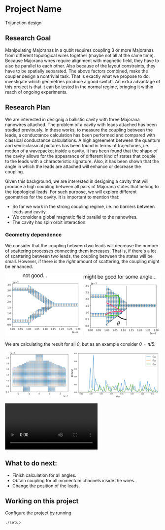 # Project Name
Trijunction design

## Research Goal
Manipulating Majoranas in a qubit requires coupling 3 or more Majoranas from different topological wires together (maybe not all at the same time).
Because Majorana wires require alignment with magnetic field, they have to also be parallel to each other.
Also because of the layout constraints, they have to be spatially separated.
The above factors combined, make the coupler design a nontrivial task.
That is exactly what we propose to do: investigate which geometries produce a good switch.
An extra advantage of this project is that it can be tested in the normal regime, bringing it within reach of ongoing experiments.

## Research Plan

We are interested in designig a ballistic cavity with three Majorana nanowires attached. The problem of a cavity with leads attached has been studied previously.
In these works, to measure the coupling between the leads, a conductance calculation has been performed and compared with classical conductance calculations.
A high agreement between the quantum and semi-classical pictures has been found in terms of trajectories, i.e. motion of a wavepacket inside a cavity.
It has been found that the shape of the cavity allows for the appearance of different kind of states that couple to the leads with a characteristic signature.
Also, it has been shown that the angle in which the leads are attached will enhance or decrease the coupling.

Given this background, we are interested in designing a cavity that will produce a high coupling between all pairs of Majorana states that belong to the topological
leads. For such purpose, we will explore different geometries for the cavity. It is important to mention that:

* So far we work in the strong coupling regime, i.e. no barriers between leads and cavity.
* We consider a global magnetic field parallel to the nanowires.
* The cavity has spin orbit interaction.

### Geometry dependence

We consider that the coupling between two leads will decrease the number of scattering processes connecting them increases. That is, if there's a lot of scattering
between two leads, the coupling between the states will be small. However, if there is the *right* amount of scattering, the coupling might be enhanced.

![geometries](figures/geometries.svg)

We are calculating the result for all $\theta$, but as an example consider $\theta=\pi/5$.

![couplings](figures/couplings.svg)

![wavefunctions](figures/wfs.mp4)

## What to do next:

* Finish calculation for all angles.
* Obtain coupling for all momentum channels inside the wires.
* Change the position of the leads.


## Working on this project
Configure the project by running

    ./setup
